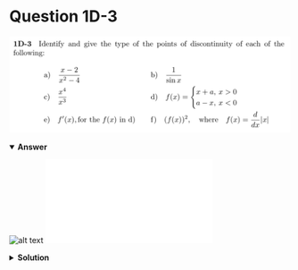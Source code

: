 # Question 1D-3
![alt text](q1D-3.png)

<details open>
<summary><b>Answer</b></summary>

![alt text](a1D-3.svg)
![alt text](a1D-3.py)
</details>

<details>
<summary><b>Solution</b></summary>

![alt text](s1D-3.png)
</details>
